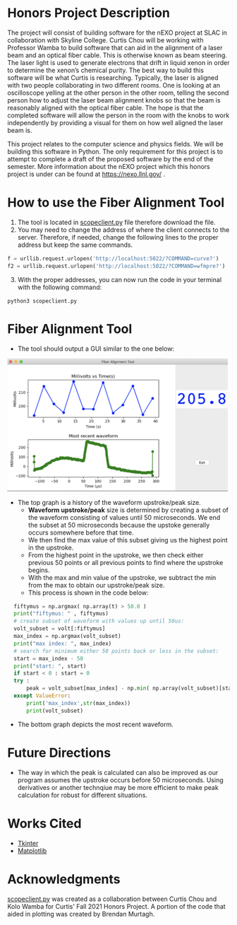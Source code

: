 # Honors Project Description
The project will consist of building software for the nEXO project at SLAC in collaboration with Skyline College. Curtis Chou will be working with Professor Wamba to build software that can aid in the alignment of a laser beam and an optical fiber cable. This is otherwise known as beam steering. The laser light is used to generate electrons that drift in liquid xenon in order to determine the xenon’s chemical purity. The best way to build this software will be what Curtis is researching. Typically, the laser is aligned with two people collaborating in two different rooms. One is looking at an oscilloscope yelling at the other person in the other room, telling the second person how to adjust the laser beam alignment knobs so that the beam is reasonably aligned with the optical fiber cable. The hope is that the completed software will allow the person in the room with the knobs to work independently by providing a visual for them on how well aligned the laser beam is.

This project relates to the computer science and physics fields. We will be building this software in Python. The only requirement for this project is to attempt to complete a draft of the proposed software by the end of the semester. More information about the nEXO project which this honors project is under can be found at https://nexo.llnl.gov/ .

# How to use the Fiber Alignment Tool
1. The tool is located in [scopeclient.py](/scopeclient.py) file therefore download the file.
2. You may need to change the address of where the client connects to the server. Therefore, if needed, change the following lines to the proper address but keep the same commands.
```python
f = urllib.request.urlopen('http://localhost:5022/?COMMAND=curve?')
f2 = urllib.request.urlopen('http://localhost:5022/?COMMAND=wfmpre?')
```
3. With the proper addresses, you can now run the code in your terminal with the following command:
```
python3 scopeclient.py
```
# Fiber Alignment Tool
- The tool should output a GUI similar to the one below:
<!-- ![Example GUI](/example_GUI.png) -->
<img src="/example_GUI.png" width="500" height="300">

- The top graph is a history of the waveform upstroke/peak size.
  - **Waveform upstroke/peak** size is determined by creating a subset of the waveform consisting of values until 50 microseconds. We end the subset at 50 microseconds because the upstoke generally occurs somewhere before that time.
  - We then find the max value of this subset giving us the highest point in the upstroke. 
  - From the highest point in the upstroke, we then check either previous 50 points or all previous points to find where the upstroke begins.
  - With the max and min value of the upstroke, we subtract the min from the max to obtain our upstroke/peak size.
  - This process is shown in the code below:
```python
  fiftymus = np.argmax( np.array(t) > 50.0 )
  print("fiftymus: " , fiftymus)
  # create subset of waveform with values up until 50us:
  volt_subset = volt[:fiftymus]
  max_index = np.argmax(volt_subset)
  print("max index: ", max_index)
  # search for minimum either 50 points back or less in the subset:
  start = max_index - 50
  print("start: ", start)
  if start < 0 : start = 0
  try :
      peak = volt_subset[max_index] - np.min( np.array(volt_subset)[start:max_index] )
  except ValueError:
      print('max_index',str(max_index))
      print(volt_subset)
```
- The bottom graph depicts the most recent waveform.

# Future Directions
- The way in which the peak is calculated can also be improved as our program assumes the upstroke occurs before 50 microseconds. Using derivatives or another technqiue may be more efficient to make peak calculation for robust for different situations. 

# Works Cited
- [Tkinter](https://docs.python.org/3/library/tk.html)
- [Matplotlib](https://matplotlib.org/3.4.3/contents.html)
# Acknowledgments 
[scopeclient.py](/scopeclient.py) was created as a collaboration between Curtis Chou and Kolo Wamba for Curtis' Fall 2021 Honors Project. A portion of the code that aided in plotting was created by Brendan Murtagh.
